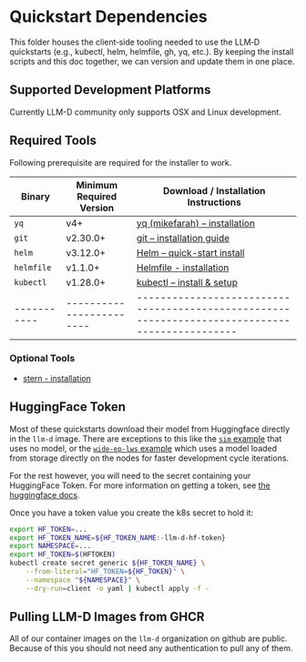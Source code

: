 # Quickstart Dependencies

This folder houses the client‑side tooling needed to use the LLM‑D quickstarts (e.g., kubectl, helm, helmfile, gh, yq, etc.). By keeping the install scripts and this doc together, we can version and update them in one place.

## Supported Development Platforms

Currently LLM-D community only supports OSX and Linux development.

## Required Tools

Following prerequisite are required for the installer to work.

| Binary      | Minimum Required Version | Download / Installation Instructions                                                            |
| ----------- | ------------------------ | ----------------------------------------------------------------------------------------------- |
| `yq`        | v4+                      | [yq (mikefarah) – installation](https://github.com/mikefarah/yq?tab=readme-ov-file#install)     |
| `git`       | v2.30.0+                 | [git – installation guide](https://git-scm.com/book/en/v2/Getting-Started-Installing-Git)       |
| `helm`      | v3.12.0+                 | [Helm – quick-start install](https://helm.sh/docs/intro/install/)                               |
| `helmfile`  | v1.1.0+                  | [Helmfile - installation](https://github.com/helmfile/helmfile?tab=readme-ov-file#installation) |
| `kubectl`   | v1.28.0+                 | [kubectl – install & setup](https://kubernetes.io/docs/tasks/tools/install-kubectl/)            |
| ----------- | ------------------------ | ----------------------------------------------------------------------------------------------- |

### Optional Tools

- [stern - installation](https://github.com/stern/stern?tab=readme-ov-file#installation)

## HuggingFace Token

Most of these quickstarts download their model from Huggingface directly in the `llm-d` image. There are exceptions to this like the [`sim` example](../examples/sim/) that uses no model, or the [`wide-ep-lws` example](../examples/wide-ep-lws/) which uses a model loaded from storage directly on the nodes for faster development cycle iterations.

For the rest however, you will need to the secret containing your HuggingFace Token. For more information on getting a token, see [the huggingface docs](https://huggingface.co/docs/hub/en/security-tokens).

Once you have a token value you create the k8s secret to hold it:

```bash
export HF_TOKEN=...
export HF_TOKEN_NAME=${HF_TOKEN_NAME:-llm-d-hf-token}
export NAMESPACE=...
export HF_TOKEN=$(HFTOKEN)
kubectl create secret generic ${HF_TOKEN_NAME} \
    --from-literal="HF_TOKEN=${HF_TOKEN}" \
    --namespace "${NAMESPACE}" \
    --dry-run=client -o yaml | kubectl apply -f -
```

## Pulling LLM-D Images from GHCR

All of our container images on the `llm-d` organization on github are public. Because of this you should not need any authentication to pull any of them.
